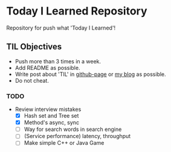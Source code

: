 # Today I Learned Repository

Repository for push what 'Today I Learned'!

## TIL Objectives
- Push more than 3 times in a week.
- Add README as possible.
- Write post about 'TIL' in [github-page](https://lenir.github.io) or [my blog](http://blog.naver.com/1net1) as possible.
- Do not cheat.

### TODO
- Review interview mistakes
  - [x] Hash set and Tree set
  - [x] Method's async, sync
  - [ ] Way for search words in search engine
  - [ ] (Service performance) latency, throughput
  - [ ] Make simple C++ or Java Game
